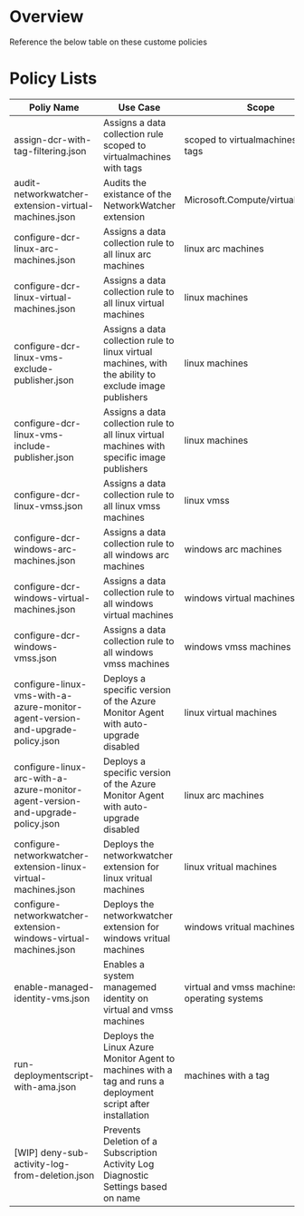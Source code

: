# Overview
Reference the below table on these custome policies

# Policy Lists
| Poliy Name | Use Case | Scope | 
| ---------- | -------- | ----- |
| assign-dcr-with-tag-filtering.json | Assigns a data collection rule scoped to virtualmachines with tags | scoped to virtualmachines with tags |
| audit-networkwatcher-extension-virtual-machines.json | Audits the existance of the NetworkWatcher extension| Microsoft.Compute/virtualMachines |
| configure-dcr-linux-arc-machines.json | Assigns a data collection rule to all linux arc machines | linux arc machines |
| configure-dcr-linux-virtual-machines.json | Assigns a data collection rule to all linux virtual machines | linux machines |
| configure-dcr-linux-vms-exclude-publisher.json | Assigns a data collection rule to linux virtual machines, with the ability to exclude image publishers | linux machines |
| configure-dcr-linux-vms-include-publisher.json | Assigns a data collection rule to all linux virtual machines with specific image publishers | linux machines |
| configure-dcr-linux-vmss.json | Assigns a data collection rule to all linux vmss machines | linux vmss |
| configure-dcr-windows-arc-machines.json | Assigns a data collection rule to all windows arc machines | windows arc machines |
| configure-dcr-windows-virtual-machines.json | Assigns a data collection rule to all windows virtual machines  | windows virtual machines |
| configure-dcr-windows-vmss.json | Assigns a data collection rule to all windows vmss machines | windows vmss machines |
| configure-linux-vms-with-a-azure-monitor-agent-version-and-upgrade-policy.json | Deploys a specific version of the Azure Monitor Agent with auto-upgrade disabled | linux virtual machines |
| configure-linux-arc-with-a-azure-monitor-agent-version-and-upgrade-policy.json | Deploys a specific version of the Azure Monitor Agent with auto-upgrade disabled | linux arc machines |
| configure-networkwatcher-extension-linux-virtual-machines.json | Deploys the networkwatcher extension for linux vritual machines | linux vritual machines |
| configure-networkwatcher-extension-windows-virtual-machines.json | Deploys the networkwatcher extension for windows vritual machines | windows vritual machines |
| enable-managed-identity-vms.json | Enables a system managemed identity on virtual and vmss machines | virtual and vmss machines; all operating systems |
| run-deploymentscript-with-ama.json | Deploys the Linux Azure Monitor Agent to machines with a tag and runs a deployment script after installation | machines with a tag |
| [WIP] deny-sub-activity-log-from-deletion.json | Prevents Deletion of a Subscription Activity Log Diagnostic Settings based on name |
